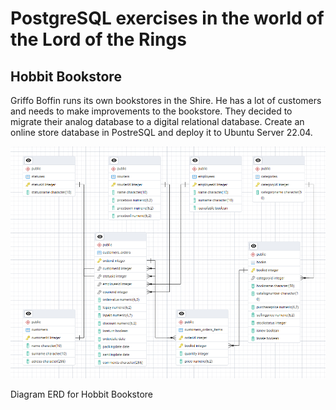 # PostgreSQL exercises in the world of the Lord of the Rings
## Hobbit Bookstore

Griffo Boffin runs its own bookstores in the Shire. He has a lot of customers and needs to make improvements to the bookstore. They decided to migrate their analog database to a digital relational database. Create an online store database in PostreSQL and deploy it to Ubuntu Server 22.04.

![alt text](ERD_for_Hobbit_Bookstore.png)

Diagram ERD for Hobbit Bookstore 
